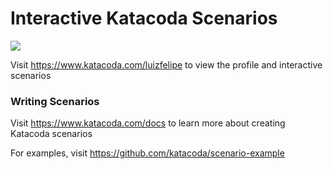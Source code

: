 # Interactive Katacoda Scenarios

[![](http://shields.katacoda.com/katacoda/luizfelipe/count.svg)](https://www.katacoda.com/luizfelipe "Get your profile on Katacoda.com")

Visit https://www.katacoda.com/luizfelipe to view the profile and interactive scenarios

### Writing Scenarios
Visit https://www.katacoda.com/docs to learn more about creating Katacoda scenarios

For examples, visit https://github.com/katacoda/scenario-example
